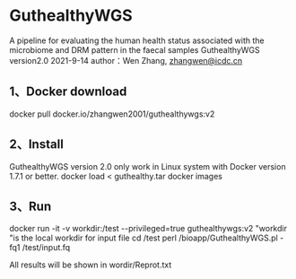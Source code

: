 # GuthealthyWGS
A pipeline for evaluating the human health status associated with the microbiome and DRM pattern in the faecal samples
 GuthealthyWGS version2.0
 2021-9-14
 author：Wen Zhang, zhangwen@icdc.cn

## 1、Docker download

docker pull docker.io/zhangwen2001/guthealthywgs:v2

## 2、Install
GuthealthyWGS version 2.0 only work in Linux system with Docker version 1.7.1 or better.
docker load < guthealthy.tar
docker images

## 3、Run
docker run -it -v workdir:/test --privileged=true guthealthywgs:v2
"workdir "is the local workdir for input file
cd /test
perl /bioapp/GuthealthyWGS.pl -fq1 /test/input.fq 

All results will be shown in wordir/Reprot.txt 
